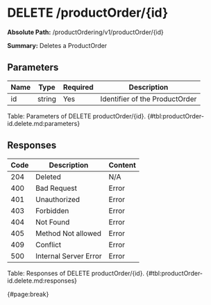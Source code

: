 <!--
    ATTENTION: This file was generated via gradle!
               Do NOT manually edit this file! Any such changes will be overwritten!
-->

# DELETE /productOrder/{id}

**Absolute Path:** /productOrdering/v1/productOrder/{id}

**Summary:** Deletes a ProductOrder

## Parameters

| Name | Type | Required | Description |
| ------ | ------ | --- | ------------ |
| id | string | Yes | Identifier of the ProductOrder |

Table: Parameters of DELETE productOrder/{id}. {#tbl:productOrder-id.delete.md:parameters}

## Responses

| Code | Description | Content |
|------|-------------|---------|
| 204 | Deleted | N/A |
| 400 | Bad Request | Error |
| 401 | Unauthorized | Error |
| 403 | Forbidden | Error |
| 404 | Not Found | Error |
| 405 | Method Not allowed | Error |
| 409 | Conflict | Error |
| 500 | Internal Server Error | Error |

Table: Responses of DELETE productOrder/{id}. {#tbl:productOrder-id.delete.md:responses}

{#page:break}
